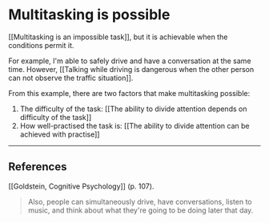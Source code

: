 # Multitasking is possible
[[Multitasking is an impossible task]], but it is achievable when the conditions permit it.

For example, I'm able to safely drive and have a conversation at the same time. However, [[Talking while driving is dangerous when the other person can not observe the traffic situation]].

From this example, there are two factors that make multitasking possible:
1. The difficulty of the task: [[The ability to divide attention depends on difficulty of the task]]
2. How well-practised the task is: [[The ability to divide attention can be achieved with practise]]

---
## References
[[Goldstein, Cognitive Psychology]] (p. 107).
> Also, people can simultaneously drive, have conversations, listen to music, and think about what they're going to be doing later that day.

<!-- #evergreen -->

<!-- {BearID:297490B5-B48F-48EA-B6AD-A581AA2B000C-652-000001CCD06CF64E} -->
